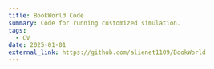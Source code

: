 ```yaml
---
title: BookWorld Code
summary: Code for running customized simulation.
tags:
  - CV
date: 2025-01-01
external_link: https://github.com/alienet1109/BookWorld
---
```

